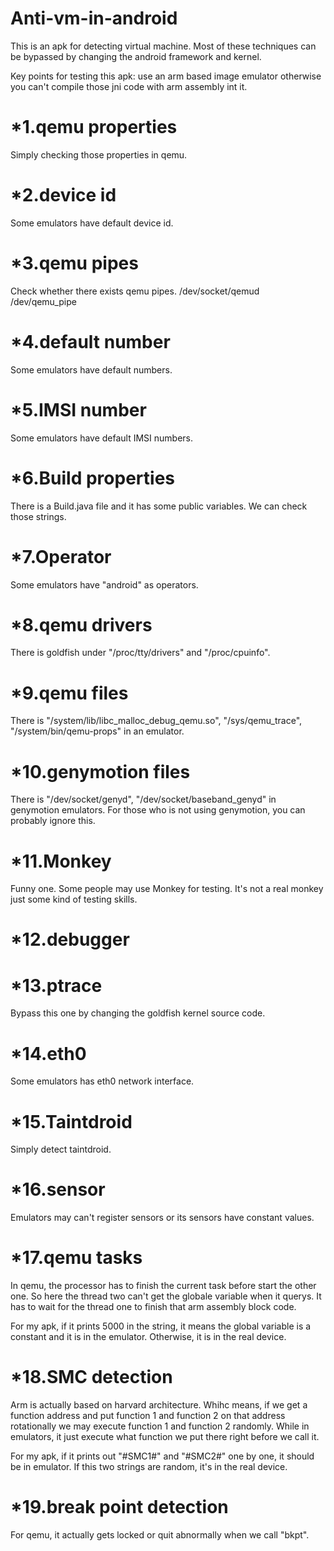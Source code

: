 # Anti-vm-in-android

This is an apk for detecting virtual machine. Most of these techniques can be bypassed by changing the android framework and kernel.

Key points for testing this apk: use an arm based image emulator otherwise you can't compile those jni code with arm assembly int it.

*1.qemu properties
==================
   Simply checking those properties in qemu.

*2.device id
==================
   Some emulators have default device id.
 
*3.qemu pipes
==================
   Check whether there exists qemu pipes. 
   /dev/socket/qemud /dev/qemu_pipe
   
*4.default number 
==================
   Some emulators have default numbers.

*5.IMSI number
==================
   Some emulators have default IMSI numbers.
 
*6.Build properties
==================
   There is a Build.java file and it has some public variables. We can check those strings.

*7.Operator
==================
   Some emulators have "android" as operators.
   
*8.qemu drivers
==================
   There is goldfish under "/proc/tty/drivers" and "/proc/cpuinfo".

*9.qemu files
==================
   There is "/system/lib/libc_malloc_debug_qemu.so", "/sys/qemu_trace", "/system/bin/qemu-props" in an emulator.
 
*10.genymotion files
==================
   There is "/dev/socket/genyd", "/dev/socket/baseband_genyd" in genymotion emulators. For those who is not using genymotion, you can probably ignore this.
 
*11.Monkey
==================
   Funny one. Some people may use Monkey for testing. It's not a real monkey just some kind of testing skills.
   
*12.debugger
==================
*13.ptrace
==================
   Bypass this one by changing the goldfish kernel source code.
   
*14.eth0
==================
   Some emulators has eth0 network interface.

*15.Taintdroid
==================
   Simply detect taintdroid.

*16.sensor
==================
   Emulators may can't register sensors or its sensors have constant values.
   
*17.qemu tasks
==================
   In qemu, the processor has to finish the current task before start the other one. So here the thread two can't get the globale variable when it querys. It has to wait for the thread one to finish that arm assembly block code.

   For my apk, if it prints 5000 in the string, it means the global variable is a constant and it is in the emulator. Otherwise, it is in the real device.
   
*18.SMC detection
==================
   Arm is actually based on harvard architecture. Whihc means, if we get a function address and put function 1 and function 2 on that address rotationally we may execute function 1 and function 2 randomly. While in emulators, it just execute what function we put there right before we call it.

   For my apk, if it prints out "#SMC1#" and "#SMC2#" one by one, it should be in emulator. If this two strings are random, it's in the real device.
   
*19.break point detection
==================
   For qemu, it actually gets locked or quit abnormally when we call "bkpt". 
